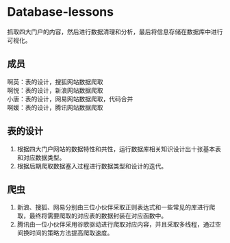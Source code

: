 # Database-lessons
抓取四大门户的内容，然后进行数据清理和分析，最后将信息存储在数据库中进行可视化。
## 成员  
啊英：表的设计，搜狐网站数据爬取  
啊悦：表的设计，新浪网站数据爬取  
小唐：表的设计，网易网站数据爬取，代码合并  
啊媛：表的设计，腾讯网站数据爬取
## 表的设计  
1. 根据四大门户网站的数据特性和共性，运行数据库相关知识设计出十张基本表和对应数据类型。  
2. 根据后期爬取数据塞入过程进行数据类型和设计的迭代。  
## 爬虫   
1. 新浪、搜狐、网易分别由三位小伙伴采取正则表达式和一些常见的库进行爬取，最终将需要爬取的对应表的数据封装在对应函数中。  
2. 腾讯由一位小伙伴采用谷歌驱动进行爬取对应内容，并且采取多线程，通过空间换时间的策略方法提高爬取速度。
